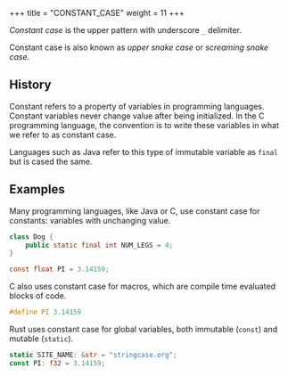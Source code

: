 +++
title = "CONSTANT_CASE"
weight = 11
+++

_Constant case_ is the upper pattern with underscore `_` delimiter.

Constant case is also known as _upper snake case_ or _screaming snake case_.

## History

Constant refers to a property of variables in programming languages.  Constant variables never change value after being initialized.  In the C programming language, the convention is to write these variables in what we refer to as constant case.

Languages such as Java refer to this type of immutable variable as `final` but is cased the same.

## Examples

Many programming languages, like Java or C, use constant case for constants: variables with unchanging value.

```java
class Dog {
    public static final int NUM_LEGS = 4;
}
```

```c
const float PI = 3.14159;
```

C also uses constant case for macros, which are compile time evaluated blocks of code.

```c
#define PI 3.14159
```

Rust uses constant case for global variables, both immutable (`const`) and mutable (`static`).

```rust
static SITE_NAME: &str = "stringcase.org";
const PI: f32 = 3.14159;
```